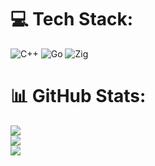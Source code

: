 # 💻 Tech Stack:
![C++](https://img.shields.io/badge/c++-%2300599C.svg?style=for-the-badge&logo=c%2B%2B&logoColor=white) ![Go](https://img.shields.io/badge/go-%2300ADD8.svg?style=for-the-badge&logo=go&logoColor=white) ![Zig](https://img.shields.io/badge/Zig-%23F7A41D.svg?style=for-the-badge&logo=zig&logoColor=white)
# 📊 GitHub Stats:
![](https://github-readme-stats.vercel.app/api?username=bencewokk&theme=transparent&hide_border=true&include_all_commits=false&count_private=false)<br/>
![](https://github-readme-streak-stats.herokuapp.com/?user=bencewokk&theme=transparent&hide_border=true)<br/>
![](https://github-readme-stats.vercel.app/api/top-langs/?username=bencewokk&theme=transparent&hide_border=true&include_all_commits=false&count_private=false&layout=compact)

<!-- Proudly created with GPRM ( https://gprm.itsvg.in ) -->
